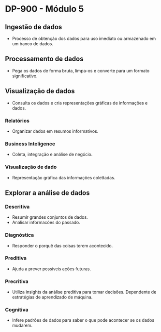 # DP-900 - Módulo 5

## Ingestão de dados

- Processo de obtenção dos dados para uso imediato ou armazenado em um banco de dados.

## Processamento de dados

- Pega os dados de forma bruta, limpa-os e converte para um formato significativo.
  
## Visualização de dados

- Consulta os dados e cria representações gráficas de informações e dados.

### Relatórios

- Organizar dados em resumos informativos.

### Business Inteligence

- Coleta, integração e análise de negócio.

### Visualização de dado

- Representação gráfica das informações colettadas.

## Explorar a análise de dados

### Descritiva

- Resumir grandes conjuntos de dados.
- Análisar informacões do passado.

### Diagnóstica

- Responder o porquê das coisas terem acontecido.

### Preditiva

- Ajuda a prever possiveis ações futuras.

### Precritiva

- Utiliza insights da análise preditiva para tomar decisões. Dependente de estratégias de aprendizado de máquina.

### Cognitiva

- Infere padrões de dados para saber o que pode acontecer se os dados mudarem.
